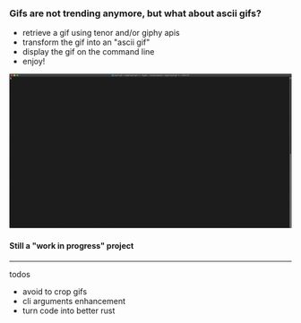 ### Gifs are not trending anymore, but what about ascii gifs?

- retrieve a gif using tenor and/or giphy apis
- transform the gif into an "ascii gif"
- display the gif on the command line 
- enjoy!

![Alt Text](https://github.com/visd0m/ascii-gif/blob/master/tty.gif)

#### Still a "work in progress" project

---
todos
- avoid to crop gifs
- cli arguments enhancement
- turn code into better rust
